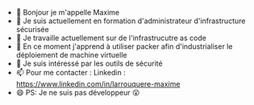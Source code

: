 

- 👋 Bonjour je m'appelle Maxime 
- 🌱 Je suis actuellement en formation d'administrateur d'infrastructure sécurisée
- 🔭 Je travaille actuellement sur de l'infrastrucutre as code
- 🌱 En ce moment j'apprend à utiliser packer afin d'industrialiser le déploiement de machine virtuelle
- 👀 Je suis intéressé par les outils de sécurité
- 📫 Pour me contacter : Linkedin : https://www.linkedin.com/in/larrouquere-maxime
- 😄 PS: Je ne suis pas développeur 😮



